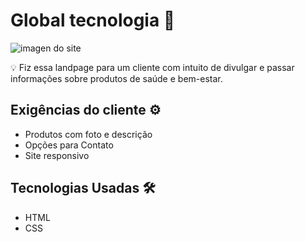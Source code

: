 
# Global tecnologia 🚀

![imagen do site](https://user-images.githubusercontent.com/116108525/202571092-fa48716f-ea01-46b0-a601-d5b46ee23838.png)

 💡 Fiz essa landpage para um cliente com intuito de divulgar e passar informações sobre produtos de saúde e bem-estar.


## Exigências do cliente ⚙️

- Produtos com foto e descrição
- Opções para Contato
- Site responsivo


## Tecnologias Usadas 🛠️

* HTML
* CSS
